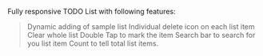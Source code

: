 Fully responsive TODO List with following features:
> Dynamic adding of sample list
> Individual delete icon on each list item
> Clear whole list
> Double Tap to mark the item
> Search bar to search for you list item
> Count to tell total list items.
